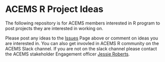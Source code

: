 # ACEMS R Project Ideas
The following repository is for ACEMS members interested in R program to post projects they are interested in working on.

Please post any ideas to the [Issues](https://github.com/ACEMS/r_project_ideas/issues) Page above or comment on ideas you are interested in. You can also get invovled in ACEMS R community on the ACEMS Slack channel. If you are not on the slack channel please contact the ACEMS stakeholder Engagement officer [Jessie Roberts](https://acems.org.au/our-people/jessie-roberts).




